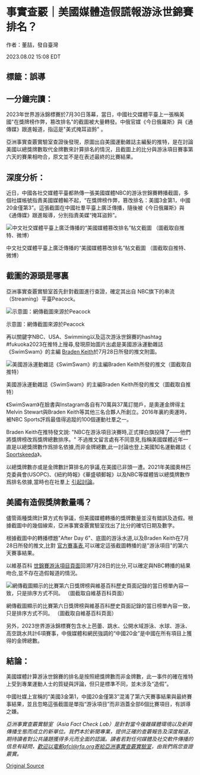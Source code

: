 # 事實查覈｜美國媒體造假謊報游泳世錦賽排名？

作者：董喆，發自臺灣

2023.08.02 15:08 EDT

## 標籤：誤導

## 一分鐘完讀：

2023年世界游泳錦標賽於7月30日落幕，當日，中國社交媒體平臺上一張稱美國"在獎牌榜作弊，篡改排名"的截圖被大量轉發。中俄官媒《今日俄羅斯》與《通傳媒》跟進報道，指這是"美式掩耳盜鈴" 。

亞洲事實查覈實驗室查證後發現，原圖出自美國運動雜誌主編髮的推特，是在討論美國以總獎牌數取代金牌數來計算排名的情況，且截圖上的比分與游泳項目賽事第六天的賽果相吻合，原文並不是在表述最終的比賽結果。

## 深度分析：

近日，中國各社交媒體平臺都熱傳一張美國媒體NBC的游泳世錦賽轉播截圖，多個社媒帳號指責美國媒體輸不起，“在獎牌榜作弊，篡改排名：美國3金第1，中國20金僅第3”。這張截圖在中國社羣平臺上廣泛傳播，隨後被《今日俄羅斯》與《通傳媒》跟進報導，分別指責美媒“掩耳盜鈴”。

![中文社交媒體平臺上廣泛傳播的“美國媒體篡改排名”帖文截圖 （圖截取自推特、微博）](images/T72KYGIHVZV22UWGMSD4SQLXJA.png)

中文社交媒體平臺上廣泛傳播的“美國媒體篡改排名”帖文截圖 （圖截取自推特、微博）

## 截圖的源頭是哪裏

亞洲事實查覈實驗室首先針對截圖進行查證，確定其出自 NBC旗下的串流（Streaming）平臺Peacock。

![示意圖：網傳截圖來源於Peacock](images/WPJEIX2AHG76XYO5ET2ZW7XTSM.png)

示意圖：網傳截圖來源於Peacock

再以關鍵字NBC、USA、Swimming以及這次游泳世錦賽的hashtag #fukuoka2023在推特上搜尋,發現原始圖片出處是美國游泳運動雜誌《SwimSwam》的主編 [Braden Keith](https://swimswam.com/bio/braden-keith/)於7月28日所發的推文附圖。

![美國游泳運動雜誌《SwimSwam》的主編Braden Keith所發的推文（圖截取自推特）](images/WWAJ4IG7YHF7YN7SOVUXJUUBLQ.png)

美國游泳運動雜誌《SwimSwam》的主編Braden Keith所發的推文（圖截取自推特）

《SwimSwam》在臉書與Instagram各自有70萬與37萬訂閱戶，是奧運金牌得主Melvin Stewart與Braden Keith等其他三名合夥人所創立。2016年裏約奧運時，被NBC Sports評爲最值得追蹤的100個運動社羣之一。

Braden Keith在推特發文說: "NBC在游泳項目決賽時,正式揮白旗投降了——他們將獎牌榜改爲獎牌總數排序。" 不過推文留言處有不同意見,指稱美國媒體近年一直是以總獎牌數作爲排名依據,而非金牌總數,此一討論也登上美國知名運動雜誌《 [Sportskeeda](https://www.sportskeeda.com/swimming/news-how-embarrassing-what-powerhouse-usa-swimming-is-netizens-express-mixed-reactions-adding-total-nbc-s-points-table)》。

以總獎牌數亦或是金牌數計算排名的爭議,在美國已非頭一遭。2021年美國奧林匹克委員會(USOPC)、《紐約時報》《華盛頓郵報》以及NBC等媒體皆以總獎牌數作爲排名依據,當時也在社羣上 [引起討論](https://www.bbc.com/zhongwen/trad/sports-58083082)。

## 美國有造假獎牌數量嗎？

儘管兩種獎牌計算方式有爭議，但美國媒體轉播的獎牌數量並沒有錯誤及造假。根據截圖中的幾個線索，亞洲事實查覈實驗室找出了比分的確切日期及數字。

根據截圖中的轉播標題"After Day 6"、底圖的游泳水道,以及Braden Keith在7月28日所發的推文,比對 [官方賽事表](https://www.worldaquatics.com/competitions/1/world-aquatics-championships-fukuoka-2023/schedule?phase=All&disciplines=),可以確定這張截圖轉播的是"游泳項目"的第六天賽事結果。

以維基百科 [世錦賽游泳項目頁面](https://en.wikipedia.org/wiki/Swimming_at_the_2023_World_Aquatics_Championships)回溯7月28日的比分,可以確定與NBC轉播的結果吻合,並不存在造假報道的情況。

![網傳截圖顯示的比賽第六日獎牌榜與維基百科歷史頁面記錄的當日榜單內容一致，只是排序方式不同。 （圖截取自維基百科頁面）](images/K53BHH2J5TAEF3DMG5BYEPRNFI.png)

網傳截圖顯示的比賽第六日獎牌榜與維基百科歷史頁面記錄的當日榜單內容一致，只是排序方式不同。 （圖截取自維基百科頁面）

另外，2023世界游泳錦標賽包含水上芭蕾、跳水、公開水域游泳、水球、游泳、高空跳水共計6項賽事，中俄媒體和網民強調的“中國20金”是中國在所有項目上獲得的金牌總數。

## 結論：

美國媒體計算游泳世錦賽的排名是按照總獎牌數而非金牌數，此一事件的確在推特上受到專業運動人士的質疑與評論，但只是標準不同，並未涉及“造假”。

中國社媒上宣稱的“美國3金第1，中國20金僅第3”混淆了第六天賽事結果與最終賽事結果，並且忽略這張截圖是單指“游泳項目”而非涵蓋全部6個比賽項目，有誤導之嫌。

*亞洲事實查覈實驗室（Asia Fact Check Lab）是針對當今複雜媒體環境以及新興傳播生態而成立的新單位。我們本於新聞專業，提供正確的查覈報告及深度報道，期待讀者對公共議題獲得多元而全面的認識。讀者若對任何媒體及社交軟件傳播的信息有疑問，歡迎以電郵afcl@rfa.org寄給亞洲事實查覈實驗室，由我們爲您查證覈實。*



[Original Source](https://www.rfa.org/mandarin/shishi-hecha/hc-08022023145914.html)